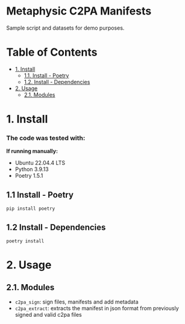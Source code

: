 # Metaphysic C2PA Manifests

Sample script and datasets for demo purposes.

# Table of Contents

- [1. Install](#1-install)
    - [1.1. Install - Poetry](#11-install---poetry)
    - [1.2. Install - Dependencies](#12-install--dependencies)
- [2. Usage](#2-usage)
    - [2.1. Modules](#21-modules)


# 1. Install <a name=install></a>

### The code was tested with:
**If running manually:**
- Ubuntu 22.04.4 LTS
- Python 3.9.13
- Poetry 1.5.1



## 1.1 Install - Poetry
```shell
pip install poetry
```


## 1.2 Install - Dependencies

```shell
poetry install
```


# 2. Usage

## 2.1. Modules

- `c2pa_sign`: sign files, manifests and add metadata
- `c2pa_extract`: extracts the manifest in json format from previously signed and valid c2pa files

